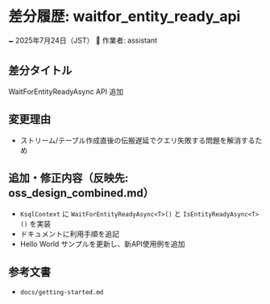 # 差分履歴: waitfor_entity_ready_api

🗕 2025年7月24日（JST）
🧐 作業者: assistant

## 差分タイトル
WaitForEntityReadyAsync API 追加

## 変更理由
- ストリーム/テーブル作成直後の伝搬遅延でクエリ失敗する問題を解消するため

## 追加・修正内容（反映先: oss_design_combined.md）
- `KsqlContext` に `WaitForEntityReadyAsync<T>()` と `IsEntityReadyAsync<T>()` を実装
- ドキュメントに利用手順を追記
- Hello World サンプルを更新し、新API使用例を追加

## 参考文書
- `docs/getting-started.md`

